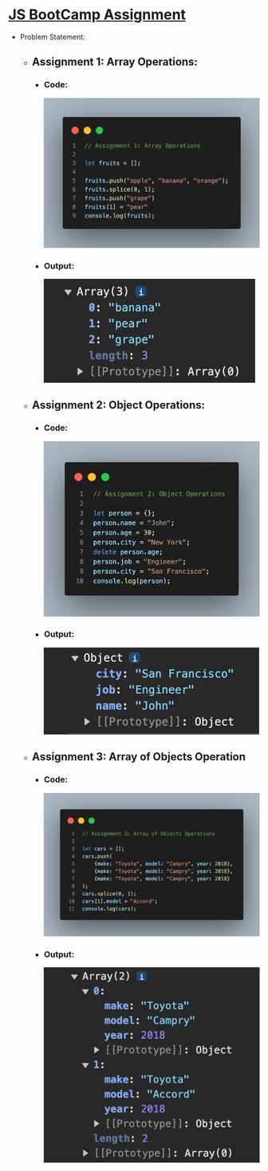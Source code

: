 # [JS BootCamp Assignment](./app.js)

- Problem Statement:
    - ## Assignment 1: Array Operations:
        - ### Code:
            ![image](/Assets/As1.png)
        

        - ### Output:
            ![image](/Assets/As1Out.png)


    - ## Assignment 2: Object Operations:
        - ### Code:
            ![image](/Assets/As2.png)


        - ### Output:
            ![image](/Assets/As2Out.png)


    - ## Assignment 3: Array of Objects Operation
        - ### Code:
            ![image](/Assets/As3.png)

        
        - ### Output:
            ![image](/Assets/As3Out.png)
        

